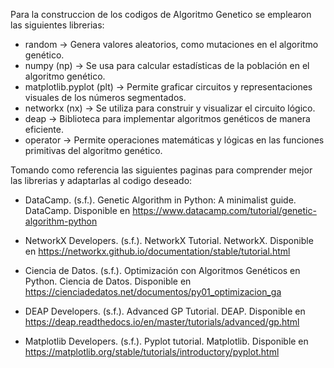 Para la construccion de los codigos de Algoritmo Genetico se emplearon las siguientes librerias: 

- random                    → Genera valores aleatorios, como mutaciones en el algoritmo genético.
- numpy (np)                → Se usa para calcular estadísticas de la población en el algoritmo genético.
- matplotlib.pyplot (plt)   → Permite graficar circuitos y representaciones visuales de los números segmentados.
- networkx (nx)             → Se utiliza para construir y visualizar el circuito lógico.
- deap                      → Biblioteca para implementar algoritmos genéticos de manera eficiente.
- operator                  → Permite operaciones matemáticas y lógicas en las funciones primitivas del algoritmo genético.

Tomando como referencia las siguientes paginas para comprender mejor las librerias y adaptarlas al codigo deseado: 

- DataCamp. (s.f.). Genetic Algorithm in Python: A minimalist guide. DataCamp. Disponible en https://www.datacamp.com/tutorial/genetic-algorithm-python

- NetworkX Developers. (s.f.). NetworkX Tutorial. NetworkX. Disponible en https://networkx.github.io/documentation/stable/tutorial.html

- Ciencia de Datos. (s.f.). Optimización con Algoritmos Genéticos en Python. Ciencia de Datos. Disponible en https://cienciadedatos.net/documentos/py01_optimizacion_ga

- DEAP Developers. (s.f.). Advanced GP Tutorial. DEAP. Disponible en https://deap.readthedocs.io/en/master/tutorials/advanced/gp.html

- Matplotlib Developers. (s.f.). Pyplot tutorial. Matplotlib. Disponible en https://matplotlib.org/stable/tutorials/introductory/pyplot.html
